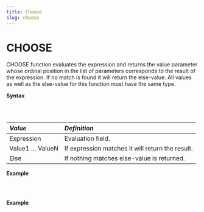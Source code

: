 ```yaml
---
title: Choose
slug: choose
---
```


# CHOOSE

CHOOSE function evaluates the expression and returns the value parameter whose ordinal position in the list of parameters corresponds to the result of the expression. If no match is found it will return the else-value. All values as well as the else-value for this function must have the same type. 

**Syntax**
<pre>
    <EclCode 
    code="CHOOSE(Expression, Value1, ..., ValueN, Else);">
    </EclCode>
</pre>

| _Value_ | _Definition_ |
| :- | :- |
| Expression | Evaluation field. |
| Value1 … ValueN | If expression matches it will return the result. |
| Else | If nothing matches else-value is returned. |


**Example**
<pre >
    <EclCode
    id="ChooseExp_1"
    tryMe="ChooseExp_1"
    code="/*CHOOSE Example:*/

    Eval := 4;

    CHOOSE(Eval, 2, 3, 5, 6, 20);      // Returns 6

    CHOOSE(Eval, 6, 6, 7, 10, 9, 11);  // Returns 10

    CHOOSE(Eval, 3, 4, 8);             // Returns 8 (the else value)">
    </EclCode>
</pre>

**Example**
<pre>
    <EclCode
    id="ChooseExp_2"
    tryMe="ChooseExp_2"
    code="/*
    CHOOSE Example:
    */

    // Evaluates the Expression field (value 2) and uses it to return value 5 (value in position 2 of values)
    CHOOSE(2, 3, 5, 6, 20);          

    // Evaluates the Expression field (value 3) and uses it to return 'baz' (value in position 3 of values)
    CHOOSE(3, 'foo', 'bar', 'baz');  

    // Evaluates the Expression field (value 5) and uses it to return the Else value 'baz' (No value in position 5 of values, thus returns Else value'baz') 
    getVal := CHOOSE(5, 'foo', 'bar', 'baz');  

    OUTPUT(getVal, NAMED('getVal'));">
    </EclCode>
</pre>
